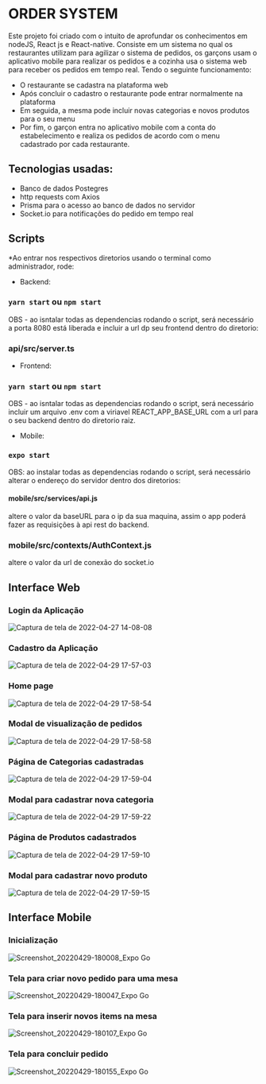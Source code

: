 # ORDER SYSTEM

Este projeto foi criado com o intuito de aprofundar os conhecimentos em nodeJS, React js e React-native. Consiste em um sistema no qual os restaurantes utilizam para agilizar o sistema de pedidos, os garçons usam o aplicativo mobile para realizar os pedidos e a cozinha usa o sistema web para receber os pedidos em tempo real. Tendo o seguinte funcionamento: 

- O restaurante se cadastra na plataforma web
- Após concluir o cadastro o restaurante pode entrar normalmente na plataforma 
- Em seguida, a mesma pode incluir novas categorias e novos produtos para o seu menu 
- Por fim, o garçon entra no aplicativo mobile com a conta do estabelecimento e realiza os pedidos de acordo com o menu cadastrado por cada restaurante.

## Tecnologias usadas:
- Banco de dados Postegres 
- http requests com Axios
- Prisma para o acesso ao banco de dados no servidor
- Socket.io para notificações do pedido em tempo real

## Scripts
*Ao entrar nos respectivos diretorios usando o terminal como administrador, rode:

- Backend:
### `yarn start` ou `npm start`
OBS - ao isntalar todas as dependencias rodando o script, será necessário a porta 8080 está liberada e incluir a url dp seu frontend dentro do diretorio:
### api/src/server.ts

- Frontend: 
### `yarn start` ou `npm start`
OBS - ao isntalar todas as dependencias rodando o script, será necessário incluir um arquivo .env com a viriavel REACT_APP_BASE_URL com a url para o seu backend dentro do diretorio raiz.

- Mobile:
### `expo start`
OBS: ao instalar todas as dependencias rodando o script, será necessário alterar o endereço do servidor dentro dos diretorios:
#### mobile/src/services/api.js
altere o valor da baseURL para o ip da sua maquina, assim o app poderá fazer as requisições à api rest do backend.
### mobile/src/contexts/AuthContext.js
altere o valor da url de conexão do socket.io

## Interface Web

### Login da Aplicação
![Captura de tela de 2022-04-27 14-08-08](https://user-images.githubusercontent.com/101877534/166269044-e087b2fc-34f2-4814-b58e-9d8841b4a320.png)

### Cadastro da Aplicação
![Captura de tela de 2022-04-29 17-57-03](https://user-images.githubusercontent.com/101877534/166269236-1810e64a-d1af-4655-b292-8e1f74c9cb9b.png)

### Home page
![Captura de tela de 2022-04-29 17-58-54](https://user-images.githubusercontent.com/101877534/166269316-eff98d97-7cfb-4aa0-9861-500963698db7.png)

### Modal de visualização de pedidos
![Captura de tela de 2022-04-29 17-58-58](https://user-images.githubusercontent.com/101877534/166269427-cf67ac5c-f843-4039-aacf-a40d9b8aebc7.png)

### Página de Categorias cadastradas
![Captura de tela de 2022-04-29 17-59-04](https://user-images.githubusercontent.com/101877534/166269558-fb11c010-4798-42d6-a251-737afdf4a113.png)

### Modal para cadastrar nova categoria
![Captura de tela de 2022-04-29 17-59-22](https://user-images.githubusercontent.com/101877534/166269613-ec0dbdd3-ac6c-495d-aa91-079d50ce8431.png)

### Página de Produtos cadastrados
![Captura de tela de 2022-04-29 17-59-10](https://user-images.githubusercontent.com/101877534/166269695-bcc18ddf-f52b-4729-b301-9f3c60024049.png)

### Modal para cadastrar novo produto
![Captura de tela de 2022-04-29 17-59-15](https://user-images.githubusercontent.com/101877534/166269736-f6659cc1-1a01-443e-b8a8-6886c706e5af.png)

## Interface Mobile

### Inicialização
![Screenshot_20220429-180008_Expo Go](https://user-images.githubusercontent.com/101877534/166270277-68090809-d730-4e51-88de-c458a0a4c152.jpg)

### Tela para criar novo pedido para uma mesa
![Screenshot_20220429-180047_Expo Go](https://user-images.githubusercontent.com/101877534/166270378-cfe9ddba-4183-4f2e-bd41-10f18df7d14f.jpg)

### Tela para inserir novos items na mesa
![Screenshot_20220429-180107_Expo Go](https://user-images.githubusercontent.com/101877534/166270542-3a0dca1f-3ad1-453f-84d0-7ab9a1916204.jpg)

### Tela para concluir pedido
![Screenshot_20220429-180155_Expo Go](https://user-images.githubusercontent.com/101877534/166270757-68442147-6542-446f-ad5d-5e758f4ad5da.jpg)
